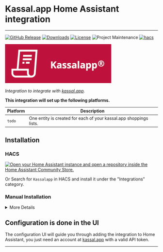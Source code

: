 # Kassal.app Home Assistant integration

--------

[![GitHub Release][releases-shield]][releases]
[![Downloads][download-latest-shield]](Downloads)
[![License][license-shield]](LICENSE)
![Project Maintenance][maintenance-shield]
[![hacs][hacsbadge]][hacs]


![Kassalapp][logo]

_Integration to integrate with [kassal.app][kassalapp]._

**This integration will set up the following platforms.**

Platform | Description
-- | --
`todo` | One entity is created for each of your kassal.app shoppings lists.


## Installation

### HACS

[![Open your Home Assistant instance and open a repository inside the Home Assistant Community Store.](https://my.home-assistant.io/badges/hacs_repository.svg)](https://my.home-assistant.io/redirect/hacs_repository/?owner=bendikrb&repository=ha-kassalapp&category=Integration)

Or
Search for `Kassalapp` in HACS and install it under the "Integrations" category.

### Manual Installation
<details>
<summary>More Details</summary>

* You should take the latest [published release](https://github.com/bendikrb/ha-kassalapp/releases).  
* To install, place the contents of `custom_components` into the `<config directory>/custom_components` folder of your Home Assistant installation.
* Restart Home Assistant
* In the HA UI go to Settings -> Integrations click "+" and search for "Kassalapp"
</details>

## Configuration is done in the UI

The configuration UI will guide you through adding the integration to Home Assistant, you just need an account at [kassal.app](https://kassal.app) with a valid API token. 

***
[kassalapp]: https://kassal.app
[commits-shield]: https://img.shields.io/github/commit-activity/y/bendikrb/ha-kassalapp.svg?style=flat
[commits]: https://github.com/bendikrb/ha-kassalapp/commits/main
[hacs]: https://github.com/hacs/integration
[hacsbadge]: https://img.shields.io/badge/HACS-Default-41BDF5.svg?style=flat
[logo]: https://raw.githubusercontent.com/bendikrb/ha-kassalapp/master/docs/assets/logo.png
[icon]: https://raw.githubusercontent.com/bendikrb/ha-kassalapp/master/docs/assets/icon.png
[license-shield]: https://img.shields.io/github/license/bendikrb/ha-kassalapp.svg?style=flat
[maintenance-shield]: https://img.shields.io/badge/maintainer-%40bendikrb-blue.svg?style=flat
[releases-shield]: https://img.shields.io/github/release/bendikrb/ha-kassalapp.svg?style=flat
[releases]: https://github.com/bendikrb/ha-kassalapp/releases
[download-latest-shield]: https://img.shields.io/github/downloads/bendikrb/ha-kassalapp/latest/total?style=flat
